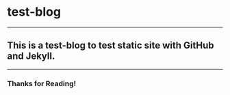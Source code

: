 # test-blog
---
## This is a test-blog to test static site with GitHub and Jekyll.
---

### Thanks for Reading!

